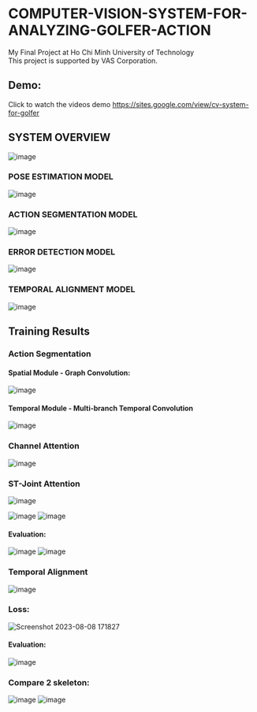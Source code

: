 # COMPUTER-VISION-SYSTEM-FOR-ANALYZING-GOLFER-ACTION 
My Final Project at Ho Chi Minh University of Technology  
This project is supported by VAS Corporation.
## Demo: 
Click to watch the videos demo
https://sites.google.com/view/cv-system-for-golfer
  

## SYSTEM OVERVIEW
![image](https://github.com/TanNguyen2812/COMPUTER-VISION-SYSTEM-FOR-ANALYZING-GOLFER-ACTION/assets/141646071/b5e7ae88-badd-47ef-ad0d-6f1bbf33a56c)
### POSE ESTIMATION MODEL
![image](https://github.com/TanNguyen2812/COMPUTER-VISION-SYSTEM-FOR-ANALYZING-GOLFER-ACTION/assets/141646071/3ea4967b-670c-4f72-8819-12196a358da5)
### ACTION SEGMENTATION MODEL
![image](https://github.com/TanNguyen2812/COMPUTER-VISION-SYSTEM-FOR-ANALYZING-GOLFER-ACTION/assets/141646071/9af1bf50-c953-439e-b269-381180c32c6d)
### ERROR DETECTION MODEL
![image](https://github.com/TanNguyen2812/COMPUTER-VISION-SYSTEM-FOR-ANALYZING-GOLFER-ACTION/assets/141646071/d597dc21-f3b7-4500-b260-0ebe6f162c96)
### TEMPORAL ALIGNMENT MODEL
![image](https://github.com/TanNguyen2812/COMPUTER-VISION-SYSTEM-FOR-ANALYZING-GOLFER-ACTION/assets/141646071/269f2ce4-74e1-4f84-96d1-73b3eb84aa9a)

## Training Results 

### Action Segmentation
#### Spatial Module - Graph Convolution: 
![image](https://github.com/TanNguyen2812/COMPUTER-VISION-SYSTEM-FOR-ANALYZING-GOLFER-ACTION/assets/141646071/69ec9b7f-48f1-4279-95a3-963ab3e5564a)
#### Temporal Module - Multi-branch Temporal Convolution 
![image](https://github.com/TanNguyen2812/COMPUTER-VISION-SYSTEM-FOR-ANALYZING-GOLFER-ACTION/assets/141646071/c73993f3-c955-4dee-a2ec-fa9272bdf793)
### Channel Attention 
![image](https://github.com/TanNguyen2812/COMPUTER-VISION-SYSTEM-FOR-ANALYZING-GOLFER-ACTION/assets/141646071/2a2f3cbb-edbb-44de-afc2-43f77dc5d359)
### ST-Joint Attention 
![image](https://github.com/TanNguyen2812/COMPUTER-VISION-SYSTEM-FOR-ANALYZING-GOLFER-ACTION/assets/141646071/341875c4-0a79-4f47-a97f-431fbc7b187d)


![image](https://github.com/TanNguyen2812/COMPUTER-VISION-SYSTEM-FOR-ANALYZING-GOLFER-ACTION/assets/141646071/26b9d086-8f5f-4617-b896-e8c6c7f59258)
![image](https://github.com/TanNguyen2812/COMPUTER-VISION-SYSTEM-FOR-ANALYZING-GOLFER-ACTION/assets/141646071/3e408e5f-b0e1-46b7-a7e3-2c17c6e89fc1)

#### Evaluation: 
![image](https://github.com/TanNguyen2812/COMPUTER-VISION-SYSTEM-FOR-ANALYZING-GOLFER-ACTION/assets/141646071/57ae01c6-f565-476b-87b1-83d4d3f0c69b)
![image](https://github.com/TanNguyen2812/COMPUTER-VISION-SYSTEM-FOR-ANALYZING-GOLFER-ACTION/assets/141646071/76fb153e-acaf-4ebd-b2e7-af4a79920ce4)
 
### Temporal Alignment
![image](https://github.com/TanNguyen2812/COMPUTER-VISION-SYSTEM-FOR-ANALYZING-GOLFER-ACTION/assets/141646071/68da62ee-49f2-4b9a-8f96-0de45d23abc1)
### Loss: 
![Screenshot 2023-08-08 171827](https://github.com/TanNguyen2812/COMPUTER-VISION-SYSTEM-FOR-ANALYZING-GOLFER-ACTION/assets/141646071/fa3465b2-4c50-4729-9043-2627c8472f63)
#### Evaluation: 
![image](https://github.com/TanNguyen2812/COMPUTER-VISION-SYSTEM-FOR-ANALYZING-GOLFER-ACTION/assets/141646071/3c28b073-0e7f-4c41-a36f-84ab96c2bfec)
### Compare 2 skeleton: 
![image](https://github.com/TanNguyen2812/COMPUTER-VISION-SYSTEM-FOR-ANALYZING-GOLFER-ACTION/assets/141646071/d2a884e7-23cc-43af-8129-2b2f87a26ebc)
![image](https://github.com/TanNguyen2812/COMPUTER-VISION-SYSTEM-FOR-ANALYZING-GOLFER-ACTION/assets/141646071/460a0036-5491-4707-a400-96c3f0f3c62b)







